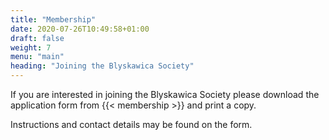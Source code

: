 ```yaml
---
title: "Membership"
date: 2020-07-26T10:49:58+01:00
draft: false
weight: 7
menu: "main"
heading: "Joining the Blyskawica Society"
---
```


If you are interested in joining the Blyskawica Society please download the application form from {{< membership >}} and print a copy. 

Instructions and contact details may be found on the form.

